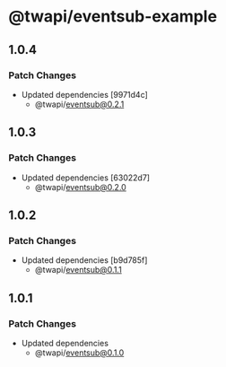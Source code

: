 # @twapi/eventsub-example

## 1.0.4

### Patch Changes

- Updated dependencies [9971d4c]
  - @twapi/eventsub@0.2.1

## 1.0.3

### Patch Changes

- Updated dependencies [63022d7]
  - @twapi/eventsub@0.2.0

## 1.0.2

### Patch Changes

- Updated dependencies [b9d785f]
  - @twapi/eventsub@0.1.1

## 1.0.1

### Patch Changes

- Updated dependencies
  - @twapi/eventsub@0.1.0
